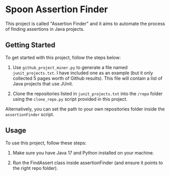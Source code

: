 # Spoon Assertion Finder

This project is called "Assertion Finder" and it aims to automate the process of finding assertions in Java projects.

## Getting Started

To get started with this project, follow the steps below:

1. Use `github_project_miner.py` to generate a file named `junit_projects.txt`. I have included one as an example (but it only collected 5 pages worth of Github results). This file will contain a list of Java projects that use JUnit.

2. Clone the repositories listed in `junit_projects.txt` into the `/repo` folder using the `clone_repo.py` script provided in this project.

Alternatively, you can set the path to your own repositories folder inside the `assertionFinder` script.

## Usage

To use this project, follow these steps:

1. Make sure you have Java 17 and Python installed on your machine.

2. Run the FindAssert class inside assertionFinder (and ensure it points to the right repo folder).
